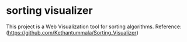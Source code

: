 # sorting visualizer
 
This project is a Web Visualization tool for sorting algorithms.
Reference: (https://github.com/Kethantummala/Sorting_Visualizer)
